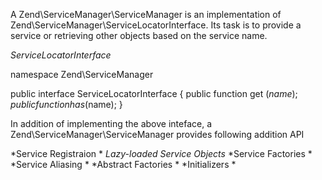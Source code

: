 
A Zend\ServiceManager\ServiceManager is an implementation of Zend\ServiceManager\ServiceLocatorInterface. Its task is to provide
a service or retrieving other objects based on the service name.

*ServiceLocatorInterface*

namespace Zend\ServiceManager

public interface ServiceLocatorInterface
{
public function get ($name);
public function has($name);
}

In addition of implementing the above inteface, a Zend\ServiceManager\ServiceManager provides following addition API

*Service Registraion *
*Lazy-loaded Service Objects*
*Service Factories *
*Service Aliasing *
*Abstract Factories *
*Initializers *
